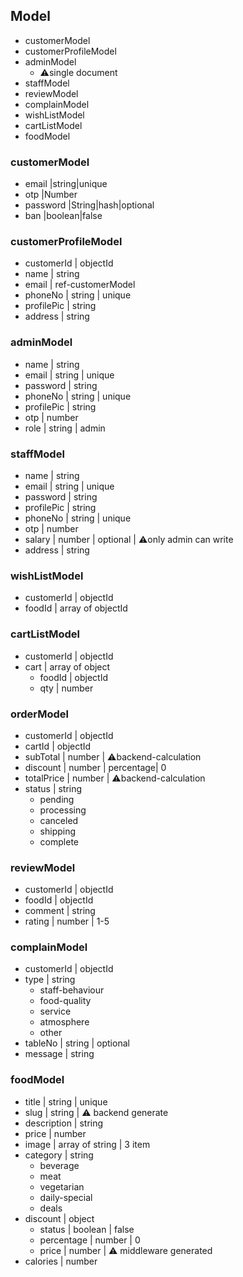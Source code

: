 ## Model

- customerModel
- customerProfileModel
- adminModel
  - ⚠️single document
- staffModel
- reviewModel
- complainModel
- wishListModel
- cartListModel
- foodModel

### customerModel

- email |string|unique
- otp |Number
- password |String|hash|optional
- ban |boolean|false

### customerProfileModel

- customerId | objectId
- name | string
- email | ref-customerModel
- phoneNo | string | unique
- profilePic | string
- address | string

### adminModel

- name | string
- email | string | unique
- password | string
- phoneNo | string | unique
- profilePic | string
- otp | number
- role | string | admin

### staffModel

- name | string
- email | string | unique
- password | string
- profilePic | string
- phoneNo | string | unique
- otp | number
- salary | number | optional | ⚠️only admin can write
- address | string

### wishListModel

- customerId | objectId
- foodId | array of objectId

### cartListModel

- customerId | objectId
- cart | array of object
  - foodId | objectId
  - qty | number

### orderModel

- customerId | objectId
- cartId | objectId
- subTotal | number | ⚠️backend-calculation
- discount | number | percentage| 0
- totalPrice | number | ⚠️backend-calculation
- status | string
  - pending
  - processing
  - canceled
  - shipping
  - complete

### reviewModel

- customerId | objectId
- foodId | objectId
- comment | string
- rating | number | 1-5

### complainModel

- customerId | objectId
- type | string
  - staff-behaviour
  - food-quality
  - service
  - atmosphere
  - other
- tableNo | string | optional
- message | string

### foodModel

- title | string | unique
- slug | string | ⚠️ backend generate
- description | string
- price | number
- image | array of string | 3 item
- category | string
  - beverage
  - meat
  - vegetarian
  - daily-special
  - deals
- discount | object
  - status | boolean | false
  - percentage | number | 0
  - price | number | ⚠️ middleware generated
- calories | number
